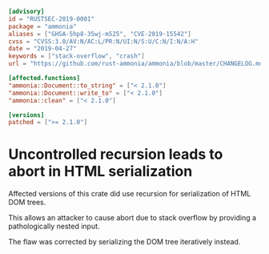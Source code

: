 ```toml
[advisory]
id = "RUSTSEC-2019-0001"
package = "ammonia"
aliases = ["GHSA-5hp8-35wj-m525", "CVE-2019-15542"]
cvss = "CVSS:3.0/AV:N/AC:L/PR:N/UI:N/S:U/C:N/I:N/A:H"
date = "2019-04-27"
keywords = ["stack-overflow", "crash"]
url = "https://github.com/rust-ammonia/ammonia/blob/master/CHANGELOG.md#210"

[affected.functions]
"ammonia::Document::to_string" = ["< 2.1.0"]
"ammonia::Document::write_to" = ["< 2.1.0"]
"ammonia::clean" = ["< 2.1.0"]

[versions]
patched = [">= 2.1.0"]
```

# Uncontrolled recursion leads to abort in HTML serialization

Affected versions of this crate did use recursion for serialization of HTML
DOM trees.

This allows an attacker to cause abort due to stack overflow by providing
a pathologically nested input.

The flaw was corrected by serializing the DOM tree iteratively instead.
